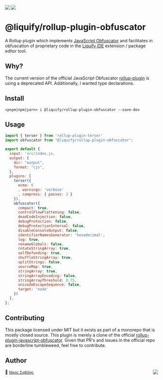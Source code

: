 <img src="https://img.shields.io/circleci/build/github/panoply/liquify/circleci-project-setup?token=54a787fdd39139be0add226455eb4d07f34f9d3f&style=flat-square&logo=CircleCI&label=&labelColor=555" align="left" />&nbsp;&nbsp;<img align="left" src="https://img.shields.io/librariesio/release/npm/@liquify/specs?style=flat-square&label=&logoWidth=28&labelColor=555&logo=data:image/svg+xml;base64,PHN2ZyB4bWxucz0iaHR0cDovL3d3dy53My5vcmcvMjAwMC9zdmciIHZpZXdCb3g9IjAgMCAyNCA5LjMzIj48dGl0bGU+bnBtPC90aXRsZT48cGF0aCBkPSJNMCwwVjhINi42N1Y5LjMzSDEyVjhIMjRWMFpNNi42Nyw2LjY2SDUuMzN2LTRINHY0SDEuMzRWMS4zM0g2LjY3Wm00LDBWOEg4VjEuMzNoNS4zM1Y2LjY2SDEwLjY3Wm0xMiwwSDIxLjM0di00SDIwdjRIMTguNjd2LTRIMTcuMzR2NEgxNC42N1YxLjMzaDhabS0xMi00SDEyVjUuMzNIMTAuNjZaIiBzdHlsZT0iZmlsbDojZmZmIi8+PC9zdmc+" />

# @liquify/rollup-plugin-obfuscator

A Rollup plugin which implements [JavaScript Obfuscator](https://github.com/javascript-obfuscator/javascript-obfuscator) and facilitates in obfuscation of proprietary code in the [Liquify IDE](#) extension / package editor tool.

## Why?

The current version of the official JavaScript Obfuscator [rollup-plugin](https://github.com/javascript-obfuscator/) is using a deprecated API. Additionally, I wanted type declarations.

## Install

```cli
<pnpm|npm|yarn> i @liquify/rollup-plugin-obfuscator --save-dev
```

## Usage

```js
import { terser } from 'rollup-plugin-terser'
import obfuscator from "@liquify/rollup-plugin-obfuscator";

export default {
  input: 'src/index.js,
  output: {
    dir: "output",
    format: "cjs",
  },
  plugins: [
    terser({
      ecma: 6
      , warnings: 'verbose'
      , compress: { passes: 2 }
    }),
    obfuscator({
      compact: true,
      controlFlowFlattening: false,
      deadCodeInjection: false,
      debugProtection: false,
      debugProtectionInterval: false,
      disableConsoleOutput: false,
      identifierNamesGenerator: 'hexadecimal',
      log: true,
      renameGlobals: false,
      rotateStringArray: true,
      selfDefending: true,
      shuffleStringArray: true,
      splitStrings: false,
      sourceMap: true,
      stringArray: true,
      stringArrayEncoding: false,
      stringArrayThreshold: 0.75,
      unicodeEscapeSequence: false,
      target: 'node'
    })
  ],
};
```

## Contributing

This package licensed under MIT but it exists as part of a monorepo that is mostly closed source. This plugin is merely a clone of the official [rollup-plugin-javascript-obfuscator](https://github.com/javascript-obfuscator/rollup-plugin-javascript-obfuscator/). Given that PR's and issues in the official repo are borderline tumbleweed, feel free to contribute.

## Author

🥛 <small>[Νίκος Σαβίδης](mailto:nicos@gmx.com)</small> <img align="right" src="https://img.shields.io/badge/-@sisselsiv-1DA1F2?logo=twitter&logoColor=fff" />
